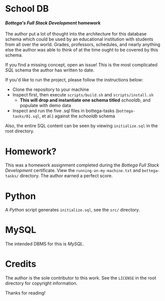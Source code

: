 # School DB
#### *Bottega's Full Stack Development* homework

The author put a lot of thought into the architecture for this database schema which could be used by an educational institution with students from all over the world. Grades, professors, schedules, and nearly anything else the author was able to think of at the time ought to be covered by this schema.

If you find a missing concept, open an issue! This is the most complicated *SQL* schema the author has written to date.

If you'd like to run the project, please follow the instructions below:
 - Clone the repository to your machine
 - Inspect first, then execute `scripts/build.sh` and `scripts/install.sh`
   - **This will drop and instantiate one schema titled** *schooldb*, and populate with demo data
 - Inspect and run the five .sql files in bottega-tasks (`bottega-tasks/01.sql`, et al.) against the *schooldb* schema

Also, the entire SQL content can be seen by viewing `initialize.sql` in the root directory.

# Homework?

This was a homework assignment completed during the *Bottega Full Stack Development* certificate. View the `running-on-my-machine.txt` and `bottega-tasks/` directory.  The author earned a perfect score.

# Python

A *Python* script generates `initialize.sql`, see the `src/` directory.

# MySQL

The intended DBMS for this is *MySQL*.

# Credits

The author is the sole contributor to this work. See the `LICENSE` in the root directory for copyright information.

Thanks for reading!